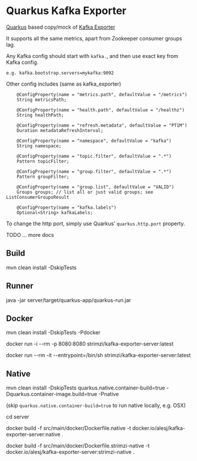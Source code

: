 # Quarkus Kafka Exporter

[Quarkus](https://quarkus.io/) based copy/mock of [Kafka Exporter](https://github.com/danielqsj/kafka_exporter)

It supports all the same metrics, apart from Zookeeper consumer groups lag.

Any Kafka config should start with `kafka.`, and then use exact key from Kafka config.

```
e.g. kafka.bootstrap.servers=mykafka:9092
```

Other config includes (same as kafka_exporter)
```
    @ConfigProperty(name = "metrics.path", defaultValue = "/metrics")
    String metricsPath;

    @ConfigProperty(name = "health.path", defaultValue = "/healthz")
    String healthPath;

    @ConfigProperty(name = "refresh.metadata", defaultValue = "PT1M")
    Duration metadataRefreshInterval;

    @ConfigProperty(name = "namespace", defaultValue = "kafka")
    String namespace;

    @ConfigProperty(name = "topic.filter", defaultValue = ".*")
    Pattern topicFilter;

    @ConfigProperty(name = "group.filter", defaultValue = ".*")
    Pattern groupFilter;

    @ConfigProperty(name = "group.list", defaultValue = "VALID")
    Groups groups; // list all or just valid groups; see ListConsumerGroupsResult

    @ConfigProperty(name = "kafka.labels")
    Optional<String> kafkaLabels;
```

To change the http port, simply use Quarkus' `quarkus.http.port` property.

TODO ... more docs

## Build

mvn clean install -DskipTests

## Runner

java -jar server/target/quarkus-app/quarkus-run.jar

## Docker

mvn clean install -DskipTests -Pdocker

docker run -i --rm -p 8080:8080 strimzi/kafka-exporter-server:latest

docker run --rm -it --entrypoint=/bin/sh  strimzi/kafka-exporter-server:latest

## Native

mvn clean install -DskipTests quarkus.native.container-build=true -Dquarkus.container-image.build=true -Pnative

(skip `quarkus.native.container-build=true` to run native locally, e.g. OSX)

cd server

docker build -f src/main/docker/Dockerfile.native -t docker.io/alesj/kafka-exporter-server:native .

docker build -f src/main/docker/Dockerfile.strimzi-native -t docker.io/alesj/kafka-exporter-server:strimzi-native .  